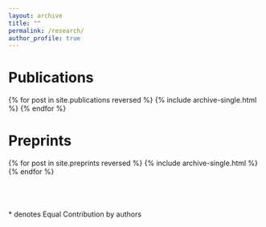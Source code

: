 ```yaml
---
layout: archive
title: ""
permalink: /research/
author_profile: true
---
```

# Publications
{% for post in site.publications reversed %}
  {% include archive-single.html %}
{% endfor %}

# Preprints
{% for post in site.preprints reversed %}
  {% include archive-single.html %}
{% endfor %}  
<br/>  
<br/>  
\* denotes Equal Contribution by authors

